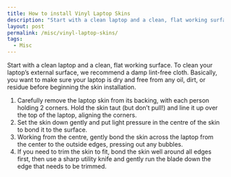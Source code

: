 ```yaml
---
title: How to install Vinyl Laptop Skins
description: "Start with a clean laptop and a clean, flat working surface. To clean your laptop s external surface, we recommend a damp lint-free cloth. Basically, yo..."
layout: post
permalink: /misc/vinyl-laptop-skins/
tags:
  - Misc
---
```

Start with a clean laptop and a clean, flat working surface. To clean your laptop&#8217;s external surface, we recommend a damp lint-free cloth. Basically, you want to make sure your laptop is dry and free from any oil, dirt, or residue before beginning the skin installation.

  1. Carefully remove the laptop skin from its backing, with each person holding 2 corners. Hold the skin taut (but don&#8217;t pull!) and line it up over the top of the laptop, aligning the corners.
  2. Set the skin down gently and put light pressure in the centre of the skin to bond it to the surface.
  3. Working from the centre, gently bond the skin across the laptop from the center to the outside edges, pressing out any bubbles.
  4. If you need to trim the skin to fit, bond the skin well around all edges first, then use a sharp utility knife and gently run the blade down the edge that needs to be trimmed.

&nbsp;

